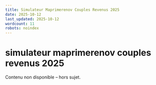 ```yaml
---
title: Simulateur Maprimerenov Couples Revenus 2025
date: 2025-10-12
last_updated: 2025-10-12
wordcount: 11
robots: noindex
---
```


# simulateur maprimerenov couples revenus 2025

Contenu non disponible – hors sujet.